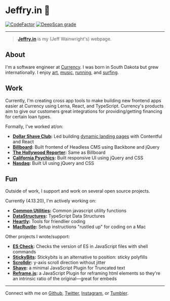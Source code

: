 # Jeffry\.in 🥤

[![CodeFactor](https://www.codefactor.io/repository/github/yowainwright/yowainwright.github.io/badge)](https://www.codefactor.io/repository/github/yowainwright/yowainwright.github.io)
[![DeepScan grade](https://deepscan.io/api/teams/8416/projects/10577/branches/148587/badge/grade.svg)](https://deepscan.io/dashboard#view=project&tid=8416&pid=10577&bid=148587)

---

> **[Jeffry\.in](https://jeffry.in)** is my (Jeff Wainwright's) webpage.

## About

I'm a software engineer at [Currency](https://www.gocurrency.com/). I was born in South Dakota but grew internationally. I enjoy [art](https://www.instagram.com/porkypaints/), [music](https://open.spotify.com/user/127322575?si=6zrJlJX9RcaOk5mp-iJnJg), [running](https://www.strava.com/athletes/722335), and [surfing](https://www.instagram.com/yowainwright/).

## Work

Currently, I'm creating cross app tools to make building new frontend apps easier at Currency using Lerna, React, and TypeScript. Currency's products aim to give our customers great integrations for providing/getting financing for certain loan types.

Formally, I've worked at/on:

- **[Dollar Shave Club](https://www.dollarshaveclub.com/):** Led building [dynamic landing pages](https://www.dollarshaveclub.com/join/shave-set) with Contentful and React
- **[Billboard](https://www.billboard.com/):** Built frontend of Headless CMS using Backbone and jQuery
- **[The Hollywood Reporter](https://www.hollywoodreporter.com/):** Same as Billboard
- **[California Psychics](https://www.californiapsychics.com/):** Built responsive UI using jQuery and CSS
- **[Nasdaq](https://www.nasdaq.com/):** Built UI using jQuery and CSS

## Fun

Outside of work, I support and work on several open source projects.

Currently (4.13.20), I'm actively working on:

- **[Common Utilities](https://github.com/yowainwright/common-utilities):** Common javascript utility functions
- **[DataStructures](https://github.com/yowainwright/datastructures):** TypeScript Data Structures
- **[Heartly](https://github.com/heartly/heartly):** Tools for friendlier coding
- **[MacRustle](https://github.com/yowainwright/macrustle):** Setup instructions "rustled up" for coding on a Mac

Other projects I wrote/support:

- **[ES Check](https://github.com/dollarshaveclub/es-check):** Checks the version of ES in JavaScript files with shell commands
- **[StickyBits](https://github.com/dollarshaveclub/stickybits):** Stickybits is an alternative to position: sticky polyfills
- **[Scrolldir](https://github.com/dollarshaveclub/scrolldir):** y-axis scroll direction without jitter
- **[Shave](https://github.com/dollarshaveclub/shave):** a minimal JavaScript Plugin for Truncated text
- **[Reframe.js](https://github.com/dollarshaveclub/reframe.js):** a JavaScript Plugin for reframing html elements so they're an intrinsic ratio of the original—great for embeds

---

Connect with me on [Github](https://github.com/yowainwright), [Twitter](https://twitter.com/yowainwright), [Instagram](https://www.instagram.com/yowainwright/), or [Tumbler](http://ratherbe.in/).

